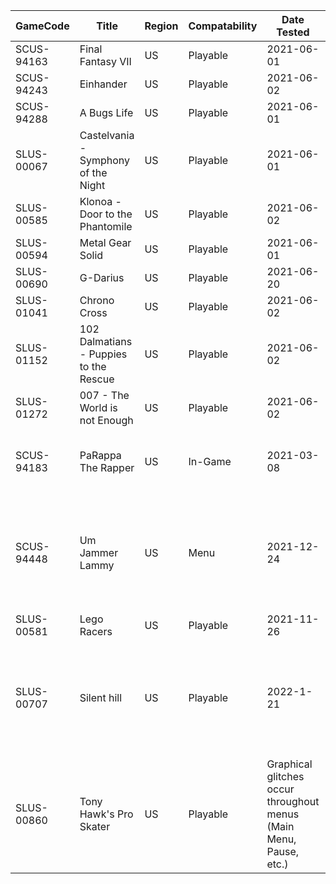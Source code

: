 | GameCode | Title | Region | Compatability | Date Tested | Reasons/Comments |
|----------|-------|--------|---------------|-------------|------------------|
|SCUS-94163| Final Fantasy VII | US | Playable | 2021-06-01 |
|SCUS-94243| Einhander | US | Playable | 2021-06-02 |
|SCUS-94288| A Bugs Life | US | Playable | 2021-06-01 |
|SLUS-00067| Castelvania - Symphony of the Night | US | Playable | 2021-06-01 |
|SLUS-00585| Klonoa - Door to the Phantomile | US | Playable | 2021-06-02 |
|SLUS-00594| Metal Gear Solid | US | Playable | 2021-06-01 |
|SLUS-00690| G-Darius | US | Playable | 2021-06-20 |
|SLUS-01041| Chrono Cross | US | Playable | 2021-06-02 |
|SLUS-01152| 102 Dalmatians - Puppies to the Rescue | US | Playable | 2021-06-02 |
|SLUS-01272| 007 - The World is not Enough | US | Playable | 2021-06-02 |
|SCUS-94183| PaRappa The Rapper | US | In-Game | 2021-03-08 | Issues with graphics. You have to wait for half of the song for the game to be playable. |
|SCUS-94448| Um Jammer Lammy | US | Menu | 2021-12-24 | When trying to go into a stage, the game freezes. This renders the game unplayable and the only playable parts are the menu and title screen and FMV movies.|
|SLUS-00581| Lego Racers | US | Playable | 2021-11-26 | |
|SLUS-00707| Silent hill | US | Playable | 2022-1-21 | When launching a new game and past the cutscene you get a strange effect on you and other objects like a white transparent square other than lag spikes so far its playable.|
|SLUS-00860| Tony Hawk's Pro Skater | US | Playable | Graphical glitches occur throughout menus (Main Menu, Pause, etc.) |
